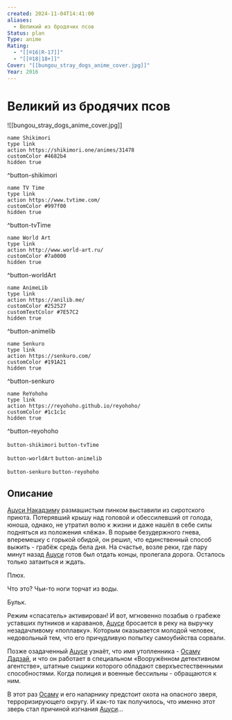 ```yaml
---
created: 2024-11-04T14:41:00
aliases:
  - Великий из бродячих псов
Status: plan
Type: anime
Rating:
  - "[[®️16|R-17]]"
  - "[[®️18|18+]]"
Cover: "[[bungou_stray_dogs_anime_cover.jpg]]"
Year: 2016
---
```


# Великий из бродячих псов

![[bungou_stray_dogs_anime_cover.jpg]]

```button
name Shikimori
type link
action https://shikimori.one/animes/31478
customColor #4682b4
hidden true
```
^button-shikimori

```button
name TV Time
type link
action https://www.tvtime.com/
customColor #997f00
hidden true
```
^button-tvTime

```button
name World Art
type link
action http://www.world-art.ru/
customColor #7a0000
hidden true
```
^button-worldArt

```button
name AnimeLib
type link
action https://anilib.me/
customColor #252527
customTextColor #7E57C2
hidden true
```
^button-animelib

```button
name Senkuro
type link
action https://senkuro.com/
customColor #191A21
hidden true
```
^button-senkuro

```button
name ReYohoho
type link
action https://reyohoho.github.io/reyohoho/
customColor #1c1c1c
hidden true
```
^button-reyohoho

`button-shikimori` `button-tvTime`

`button-worldArt` `button-animelib`

`button-senkuro` `button-reyohoho`

## Описание

[Ацуси Накадзиму](https://shikimori.one/characters/125055-atsushi-nakajima) размашистым пинком выставили из сиротского приюта. Потерявший крышу над головой и обессилевший от голода, юноша, однако, не утратил волю к жизни и даже нашёл в себе силы подняться из положения «лёжа». В порыве безудержного гнева, вперемешку с горькой обидой, он решил, что единственный способ выжить - грабёж средь бела дня. На счастье, возле реки, где пару минут назад [Ацуси](https://shikimori.one/characters/125055-atsushi-nakajima) готов был отдать концы, пролегала дорога. Осталось только затаиться и ждать.

Плюх.

Что это? Чьи-то ноги торчат из воды.

Бульк.

Режим «спасатель» активирован! И вот, мгновенно позабыв о грабеже уставших путников и караванов, [Ацуси](https://shikimori.one/characters/125055-atsushi-nakajima) бросается в реку на выручку незадачливому «поплавку». Которым оказывается молодой человек, недовольный тем, что его причудливую попытку самоубийства сорвали.

Позже озадаченный [Ацуси](https://shikimori.one/characters/125055-atsushi-nakajima) узнаёт, что имя утопленника - [Осаму Дадзай](https://shikimori.one/characters/125056-osamu-dazai), и что он работает в специальном «Вооружённом детективном агентстве», штатные сыщики которого обладают сверхъестественными способностями. Когда полиция и военные бессильны - обращаются к ним.

В этот раз [Осаму](https://shikimori.one/characters/125056-osamu-dazai) и его напарнику предстоит охота на опасного зверя, терроризирующего округу. И как-то так получилось, что именно этот зверь стал причиной изгнания [Ацуси](https://shikimori.one/characters/125055-atsushi-nakajima)...
